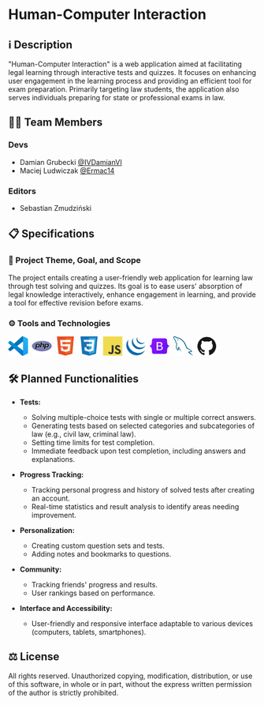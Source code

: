 # Human-Computer Interaction

## ℹ️ Description

"Human-Computer Interaction" is a web application aimed at facilitating legal learning through interactive tests and quizzes. It focuses on enhancing user engagement in the learning process and providing an efficient tool for exam preparation. Primarily targeting law students, the application also serves individuals preparing for state or professional exams in law.

## 👨‍💻 Team Members

### Devs
- Damian Grubecki [@IVDamianVI](https://github.com/ivdamianvi)
- Maciej Ludwiczak [@Ermac14](https://github.com/ermac14)

### Editors
- Sebastian Zmudziński

## 📋 Specifications

### 🎯 Project Theme, Goal, and Scope

The project entails creating a user-friendly web application for learning law through test solving and quizzes. Its goal is to ease users' absorption of legal knowledge interactively, enhance engagement in learning, and provide a tool for effective revision before exams.

### ⚙️ Tools and Technologies

<img src="https://github.com/devicons/devicon/blob/master/icons/vscode/vscode-original.svg" title="Visual Studio Code" alt="Visual Studio Code" width="40" height="40"/>&nbsp;
<img src="https://github.com/devicons/devicon/blob/master/icons/php/php-original.svg" title="PHP" alt="PHP" width="40" height="40"/>&nbsp;
<img src="https://github.com/devicons/devicon/blob/master/icons/html5/html5-original.svg" title="HTML" alt="HTML" width="40" height="40"/>&nbsp;
<img src="https://github.com/devicons/devicon/blob/master/icons/css3/css3-original.svg" title="CSS" alt="CSS" width="40" height="40"/>&nbsp;
<img src="https://github.com/devicons/devicon/blob/master/icons/javascript/javascript-original.svg" title="JavaScript" alt="JavaScript" width="40" height="40"/>&nbsp;
<img src="https://github.com/devicons/devicon/blob/master/icons/jquery/jquery-original.svg" title="jQuery" alt="jQuery" width="40" height="40"/>&nbsp;
<img src="https://github.com/devicons/devicon/blob/master/icons/bootstrap/bootstrap-original.svg" title="Bootstrap" alt="Bootstrap" width="40" height="40"/>&nbsp;
<img src="https://github.com/devicons/devicon/blob/master/icons/mysql/mysql-original.svg" title="PHP" alt="PHP" width="40" height="40"/>&nbsp;
<img src="https://github.com/devicons/devicon/blob/master/icons/github/github-original.svg" title="Github" alt="Github" width="40" height="40"/>

## 🛠️ Planned Functionalities

- **Tests:**
   - Solving multiple-choice tests with single or multiple correct answers.
   - Generating tests based on selected categories and subcategories of law (e.g., civil law, criminal law).
   - Setting time limits for test completion.
   - Immediate feedback upon test completion, including answers and explanations.

- **Progress Tracking:**
   - Tracking personal progress and history of solved tests after creating an account.
   - Real-time statistics and result analysis to identify areas needing improvement.

- **Personalization:**
   - Creating custom question sets and tests.
   - Adding notes and bookmarks to questions.

- **Community:**
   - Tracking friends' progress and results.
   - User rankings based on performance.

- **Interface and Accessibility:**
   - User-friendly and responsive interface adaptable to various devices (computers, tablets, smartphones).

## ⚖ License

All rights reserved. Unauthorized copying, modification, distribution, or use of this software, in whole or in part, without the express written permission of the author is strictly prohibited.
